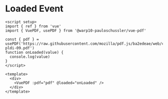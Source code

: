 # Loaded Event

```vue
<script setup>
import { ref } from 'vue'
import { VuePDF, usePDF } from '@warp10-pauloschussler/vue-pdf'

const { pdf } = usePDF('https://raw.githubusercontent.com/mozilla/pdf.js/ba2edeae/web/compressed.tracemonkey-pldi-09.pdf')
function onLoaded(value) {
  console.log(value)
}
</script>

<template>
  <div>
    <VuePDF :pdf="pdf" @loaded="onLoaded" />
  </div>
</template>
```

<ClientOnly>
  <Loaded />
</ClientOnly>

